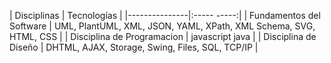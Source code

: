 
|  Disciplinas  | Tecnologías   |
|---------------|:----- -----:|
| Fundamentos del Software | UML, PlantUML, XML, JSON, YAML, XPath, XML Schema, SVG, HTML, CSS   |
|  Disciplina de Programacion  | javascript            java  |
| Disciplina de Diseño   | DHTML, AJAX, Storage, Swing, Files, SQL, TCP/IP   |



